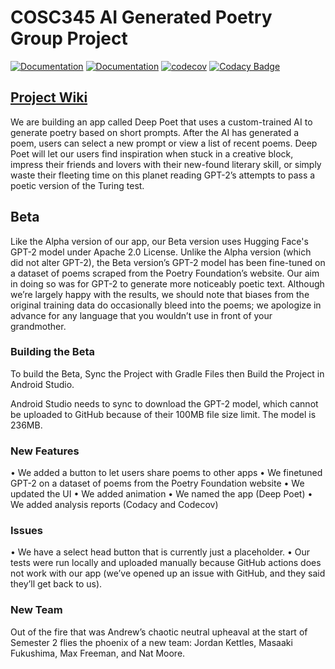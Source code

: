 # COSC345 AI Generated Poetry Group Project
[![Documentation](https://github.com/jordankettles/345-group-project/actions/workflows/documentation.yml/badge.svg)](https://github.com/jordankettles/345-group-project/actions/workflows/documentation.yml)
[![Documentation](https://github.com/jordankettles/345-group-project/actions/workflows/android.yml/badge.svg)](https://github.com/jordankettles/345-group-project/actions/workflows/android.yml)
[![codecov](https://codecov.io/gh/jordankettles/345-group-project/branch/main/graph/badge.svg?token=O6ADELJECI)](https://codecov.io/gh/jordankettles/345-group-project)
[![Codacy Badge](https://app.codacy.com/project/badge/Grade/54b9bb2d15b14967853a825d9a0b5d87)](https://www.codacy.com/gh/jordankettles/345-group-project/dashboard?utm_source=github.com&amp;utm_medium=referral&amp;utm_content=jordankettles/345-group-project&amp;utm_campaign=Badge_Grade)
## [Project Wiki](https://github.com/jordankettles/345-group-project/wiki/)
We are building an app called Deep Poet that uses a custom-trained AI to generate poetry based on short prompts. After the AI has generated a poem, users can select a new prompt or view a list of recent poems. Deep Poet will let our users find inspiration when stuck in a creative block, impress their friends and lovers with their new-found literary skill, or simply waste their fleeting time on this planet reading GPT-2’s attempts to pass a poetic version of the Turing test.

## Beta
Like the Alpha version of our app, our Beta version uses Hugging Face's GPT-2 model under Apache 2.0 License. Unlike the Alpha version (which did not alter GPT-2), the Beta version’s GPT-2 model has been fine-tuned on a dataset of poems scraped from the Poetry Foundation’s website. Our aim in doing so was for GPT-2 to generate more noticeably poetic text. Although we’re largely happy with the results, we should note that biases from the original training data do occasionally bleed into the poems; we apologize in advance for any language that you wouldn’t use in front of your grandmother. 

### Building the Beta
To build the Beta, Sync the Project with Gradle Files then Build the Project in Android Studio.

Android Studio needs to sync to download the GPT-2 model, which cannot be uploaded to GitHub
because of their 100MB file size limit. The model is 236MB.

### New Features
•	We added a button to let users share poems to other apps
•	We finetuned GPT-2 on a dataset of poems from the Poetry Foundation website
•	We updated the UI
•	We added animation
•	We named the app (Deep Poet)
• We added analysis reports (Codacy and Codecov)


### Issues
•	We have a select head button that is currently just a placeholder. 
•	Our tests were run locally and uploaded manually because GitHub actions does not work with our app (we’ve opened up an issue with GitHub, and they said they’ll get back to us).

### New Team
Out of the fire that was Andrew’s chaotic neutral upheaval at the start of Semester 2 flies the phoenix of a new team: Jordan Kettles, Masaaki Fukushima, Max Freeman, and Nat Moore. 
